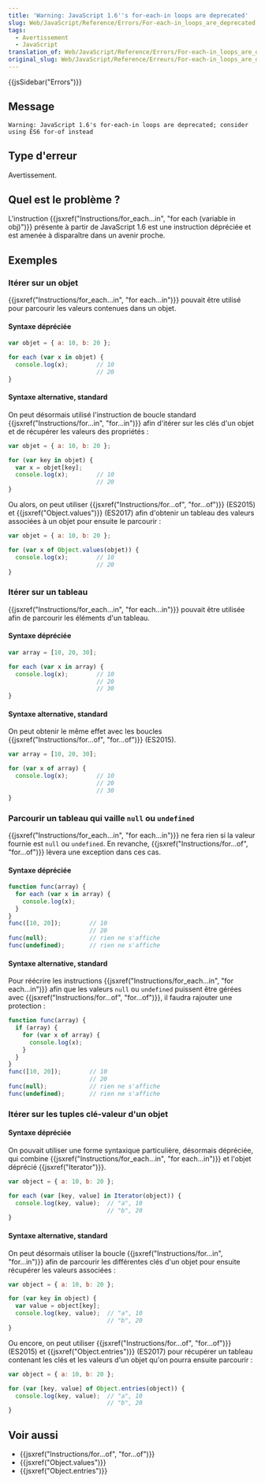 ```yaml
---
title: 'Warning: JavaScript 1.6''s for-each-in loops are deprecated'
slug: Web/JavaScript/Reference/Errors/For-each-in_loops_are_deprecated
tags:
  - Avertissement
  - JavaScript
translation_of: Web/JavaScript/Reference/Errors/For-each-in_loops_are_deprecated
original_slug: Web/JavaScript/Reference/Erreurs/For-each-in_loops_are_deprecated
---
```

{{jsSidebar("Errors")}}

## Message

```
Warning: JavaScript 1.6's for-each-in loops are deprecated; consider using ES6 for-of instead
```

## Type d'erreur

Avertissement.

## Quel est le problème ?

L'instruction {{jsxref("Instructions/for_each...in", "for each (variable in obj)")}} présente à partir de JavaScript 1.6 est une instruction dépréciée et est amenée à disparaître dans un avenir proche.

## Exemples

### Itérer sur un objet

{{jsxref("Instructions/for_each...in", "for each...in")}} pouvait être utilisé pour parcourir les valeurs contenues dans un objet.

#### Syntaxe dépréciée

```js example-bad
var objet = { a: 10, b: 20 };

for each (var x in objet) {
  console.log(x);        // 10
                         // 20
}
```

#### Syntaxe alternative, standard

On peut désormais utilisé l'instruction de boucle standard {{jsxref("Instructions/for...in", "for...in")}} afin d'itérer sur les clés d'un objet et de récupérer les valeurs des propriétés :

```js example-good
var objet = { a: 10, b: 20 };

for (var key in objet) {
  var x = objet[key];
  console.log(x);        // 10
                         // 20
}
```

Ou alors, on peut utiliser {{jsxref("Instructions/for...of", "for...of")}} (ES2015) et {{jsxref("Object.values")}} (ES2017) afin d'obtenir un tableau des valeurs associées à un objet pour ensuite le parcourir :

```js example-good
var objet = { a: 10, b: 20 };

for (var x of Object.values(objet)) {
  console.log(x);        // 10
                         // 20
}
```

### Itérer sur un tableau

{{jsxref("Instructions/for_each...in", "for each...in")}} pouvait être utilisée afin de parcourir les éléments d'un tableau.

#### Syntaxe dépréciée

```js example-bad
var array = [10, 20, 30];

for each (var x in array) {
  console.log(x);        // 10
                         // 20
                         // 30
}
```

#### Syntaxe alternative, standard

On peut obtenir le même effet avec les boucles {{jsxref("Instructions/for...of", "for...of")}} (ES2015).

```js example-good
var array = [10, 20, 30];

for (var x of array) {
  console.log(x);        // 10
                         // 20
                         // 30
}
```

### Parcourir un tableau qui vaille `null` ou `undefined`

{{jsxref("Instructions/for_each...in", "for each...in")}} ne fera rien si la valeur fournie est `null` ou `undefined`. En revanche, {{jsxref("Instructions/for...of", "for...of")}} lèvera une exception dans ces cas.

#### Syntaxe dépréciée

```js example-bad
function func(array) {
  for each (var x in array) {
    console.log(x);
  }
}
func([10, 20]);        // 10
                       // 20
func(null);            // rien ne s'affiche
func(undefined);       // rien ne s'affiche
```

#### Syntaxe alternative, standard

Pour réécrire les instructions {{jsxref("Instructions/for_each...in", "for each...in")}} afin que les valeurs `null` ou `undefined` puissent être gérées avec {{jsxref("Instructions/for...of", "for...of")}}, il faudra rajouter une protection :

```js example-good
function func(array) {
  if (array) {
    for (var x of array) {
      console.log(x);
    }
  }
}
func([10, 20]);        // 10
                       // 20
func(null);            // rien ne s'affiche
func(undefined);       // rien ne s'affiche
```

### Itérer sur les tuples clé-valeur d'un objet

#### Syntaxe dépréciée

On pouvait utiliser une forme syntaxique particulière, désormais dépréciée, qui combine {{jsxref("Instructions/for_each...in", "for each...in")}} et l'objet déprécié {{jsxref("Iterator")}}.

```js example-bad
var object = { a: 10, b: 20 };

for each (var [key, value] in Iterator(object)) {
  console.log(key, value);  // "a", 10
                            // "b", 20
}
```

#### Syntaxe alternative, standard

On peut désormais utiliser la boucle {{jsxref("Instructions/for...in", "for...in")}} afin de parcourir les différentes clés d'un objet pour ensuite récupérer les valeurs associées :

```js example-good
var object = { a: 10, b: 20 };

for (var key in object) {
  var value = object[key];
  console.log(key, value);  // "a", 10
                            // "b", 20
}
```

Ou encore, on peut utiliser {{jsxref("Instructions/for...of", "for...of")}} (ES2015) et {{jsxref("Object.entries")}} (ES2017) pour récupérer un tableau contenant les clés et les valeurs d'un objet qu'on pourra ensuite parcourir :

```js example-good
var object = { a: 10, b: 20 };

for (var [key, value] of Object.entries(object)) {
  console.log(key, value);  // "a", 10
                            // "b", 20
}
```

## Voir aussi

- {{jsxref("Instructions/for...of", "for...of")}}
- {{jsxref("Object.values")}}
- {{jsxref("Object.entries")}}
